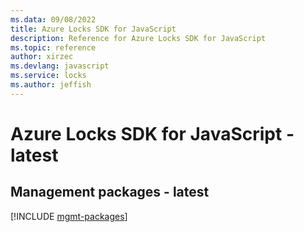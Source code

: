 ```yaml
---
ms.data: 09/08/2022
title: Azure Locks SDK for JavaScript
description: Reference for Azure Locks SDK for JavaScript
ms.topic: reference
author: xirzec
ms.devlang: javascript
ms.service: locks
ms.author: jeffish
---
```

# Azure Locks SDK for JavaScript - latest

## Management packages - latest
[!INCLUDE [mgmt-packages](locks-mgmt-index.md)]